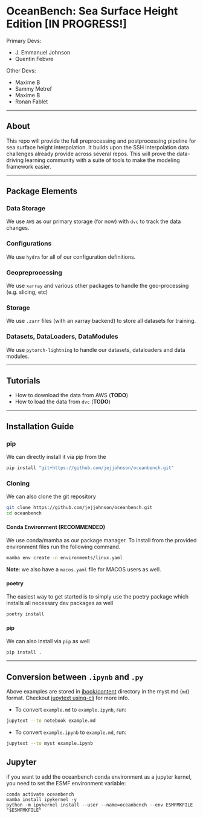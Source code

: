 # OceanBench: Sea Surface Height Edition [IN PROGRESS!]

Primary Devs:
* J. Emmanuel Johnson
* Quentin Febvre

Other Devs:
* Maxime B
* Sammy Metref
* Maxime B
* Ronan Fablet

---
## About

This repo will provide the full preprocessing and postprocessing pipeline for sea surface height interpolation.
It builds upon the SSH interpolation data challenges already provide across several repos.
This will prove the data-driving learning community with a suite of tools to make the modeling
framework easier.

---

## Package Elements


### Data Storage


We use `AWS` as our primary storage (for now) with `dvc` to track the data changes.

### Configurations

We use `hydra` for all of our configuration definitions.

### Geopreprocessing

We use `xarray` and various other packages to handle the geo-processing (e.g. slicing, etc)

### Storage

We use `.zarr` files (with an xarray backend) to store all datasets for training.


### Datasets, DataLoaders, DataModules

We use `pytorch-lightning` to handle our datasets, dataloaders and data modules.


---
## Tutorials


* How to download the data from AWS (**TODO**)
* How to load the data from `dvc` (**TODO**)

---

## Installation Guide


### pip

We can directly install it via pip from the

```bash
pip install "git+https://github.com/jejjohnson/oceanbench.git"
```

### Cloning

We can also clone the git repository

```bash
git clone https://github.com/jejjohnson/oceanbench.git
cd oceanbench
```

#### Conda Environment (RECOMMENDED)

We use conda/mamba as our package manager. To install from the provided environment files
run the following command.

```bash
mamba env create -n environments/linux.yaml
```

**Note**: we also have a `macos.yaml` file for MACOS users as well.

#### poetry

The easiest way to get started is to simply use the poetry package which installs all necessary dev packages as well

```bash
poetry install
```

#### pip

We can also install via `pip` as well

```bash
pip install .
```

---
## Conversion between `.ipynb` and `.py`

Above examples are stored in [jbook/content](jbook/content) directory in the myst.md (`md`) format. Checkout [jupytext
using-cli](https://jupytext.readthedocs.io/en/latest/using-cli.html) for more
info.

* To convert `example.md` to `example.ipynb`, run:

```bash
jupytext --to notebook example.md
```

* To convert `example.ipynb` to `example.md`, run:

```bash
jupytext --to myst example.ipynb
```


 ## Jupyter 
 if you want to add the oceanbench conda environment as a jupyter kernel, you need to set the ESMF environment variable:

  ```
  conda activate oceanbench
  mamba install ipykernel -y 
  python -m ipykernel install --user --name=oceanbench --env ESMFMKFILE "$ESMFMKFILE"

